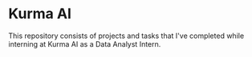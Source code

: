 # Kurma AI

This repository consists of projects and tasks that I've completed while interning at Kurma AI as a Data Analyst Intern. 
